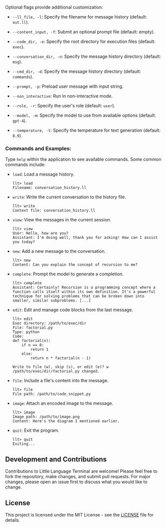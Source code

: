 Optional flags provide additional customization:

- `--ll_file, -l`: Specify the filename for message history (default: `out.ll`).
- `--content_input, -f`: Submit an optional prompt file (default: empty).
- `--code_dir, -e`: Specify the root directory for execution files (default: `exec`).
- `--conversation_dir, -n`: Specify the message history directory (default: `msg`).
- `--cmd_dir, -d`: Specify the message history directory (default: `commands`).

- `--prompt, -p`: Preload user message with input string.
- `--non_interactive`: Run in non-interactive mode.

- `--role, -r`: Specify the user's role (default: `user`).
- `--model, -m`: Specify the model to use from available options (default: `gpt-4`).
- `--temperature, -t`: Specify the temperature for text generation (default: `0.9`).

### Commands and Examples:

Type `help` within the application to see available commands. Some common commands include:

- `load`: Load a message history.
  ```
  llt> load
  Filename: conversation_history.ll
  ```
- `write`: Write the current conversation to the history file.
  ```
  llt> write
  Context file: conversation_history.ll
  ```
- `view`: View the messages in the current session.
  ```
  llt> view
  User: Hello, how are you?
  Assistant: I'm doing well, thank you for asking! How can I assist you today?
  ```
- `new`: Add a new message to the conversation.
  ```
  llt> new
  Content: Can you explain the concept of recursion to me?
  ```
- `complete`: Prompt the model to generate a completion.
  ```
  llt> complete
  Assistant: Certainly! Recursion is a programming concept where a function calls itself within its own definition. It's a powerful technique for solving problems that can be broken down into smaller, similar subproblems. [...]
  ```
- `edit`: Edit and manage code blocks from the last message.
  ```
  llt> edit
  Exec directory: /path/to/exec/dir
  File: factorial.py
  Type: python
  Code:
  def factorial(n):
      if n == 0:
          return 1
      else:
          return n * factorial(n - 1)
  
  Write to file (w), skip (s), or edit (e)? w
  /path/to/exec/dir/factorial.py changed.
  ```
- `file`: Include a file's content into the message.
  ```
  llt> file
  File path: /path/to/code_snippet.py
  ```
- `image`: Attach an encoded image to the message.
  ```
  llt> image
  Image path: /path/to/image.png
  Content: Here's the diagram I mentioned earlier.
  ```
- `quit`: Exit the program.
  ```
  llt> quit
  Exiting...
  ```

## Development and Contributions

Contributions to Little Language Terminal are welcome! Please feel free to fork the repository, make changes, and submit pull requests. For major changes, please open an issue first to discuss what you would like to change.

## License

This project is licensed under the MIT License - see the [LICENSE](LICENSE) file for details.
